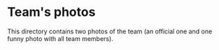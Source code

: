 # Team's photos
This directory contains two photos of the team (an official one and one funny photo with all team members).
